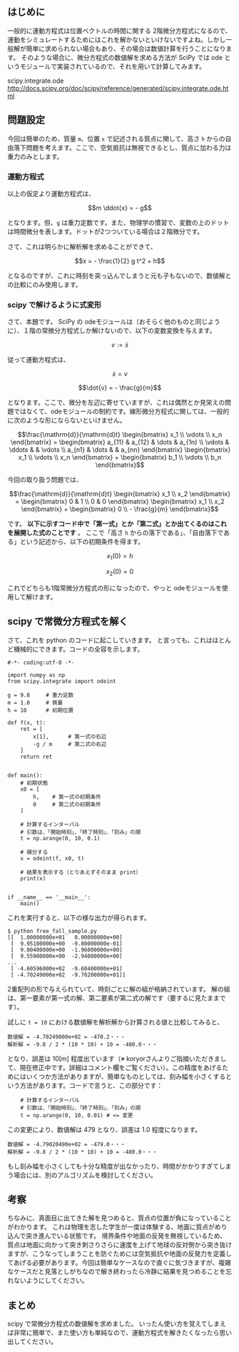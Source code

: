 ## はじめに

一般的に運動方程式は位置ベクトルの時間に関する 2階微分方程式になるので、運動をシミュレートするためにはこれを解かないといけないですよね。しかし一般解が簡単に求められない場合もあり、その場合は数値計算を行うことになります。
そのような場合に、微分方程式の数値解を求める方法が SciPy では ode というモジュールで実装されているので、それを用いて計算してみます。

scipy.integrate.ode
http://docs.scipy.org/doc/scipy/reference/generated/scipy.integrate.ode.html

## 問題設定

今回は簡単のため、質量 `m`、位置 `x` で記述される質点に関して、高さ `h` からの自由落下問題を考えます。ここで、空気抵抗は無視できるとし、質点に加わる力は重力のみとします。

### 運動方程式

以上の仮定より運動方程式は、

```math
m \ddot{x} = - g
```

となります。但、`g` は重力定数です。また、物理学の慣習で、変数の上のドットは時間微分を表します。ドットが2つついている場合は２階微分です。

さて、これは明らかに解析解を求めることができて、

```math
x = - \frac{1}{2} g t^2 + h
```

となるのですが、これに時刻を突っ込んでしまうと元も子もないので、数値解との比較にのみ使用します。

### scipy で解けるように式変形

さて、本題です。
SciPy の odeモジュールは（おそらく他のものと同じように）、１階の常微分方程式しか解けないので、以下の変数変換を与えます。

```math
v := \dot{x}
```

従って運動方程式は、

```math
\dot{x} = v
```

```math
\dot{v} = - \frac{g}{m}
```

となります。ここで、微分を左辺に寄せていますが、これは偶然とか見栄えの問題ではなくて、odeモジュールの制約です。線形微分方程式に関しては、一般的に次のような形にならないといけません。

```math
\frac{\mathrm{d}}{\mathrm{d}t}
\begin{bmatrix}
x_1 \\
\vdots \\
x_n
\end{bmatrix} =
\begin{bmatrix}
a_{11} & a_{12} & \dots & a_{1n} \\
\vdots & \ddots &  & \vdots \\
a_{n1} & \dots &  & a_{nn}
\end{bmatrix}
\begin{bmatrix}
x_1 \\
\vdots \\
x_n
\end{bmatrix} +
\begin{bmatrix}
b_1 \\
\vdots \\
b_n
\end{bmatrix}
```

今回の取り扱う問題では、

```math
\frac{\mathrm{d}}{\mathrm{d}t}
\begin{bmatrix}
x_1 \\
x_2
\end{bmatrix} =
\begin{bmatrix}
0 & 1 \\
0 & 0
\end{bmatrix}
\begin{bmatrix}
x_1 \\
x_2
\end{bmatrix} +
\begin{bmatrix}
0 \\
- \frac{g}{m}
\end{bmatrix}
```

です。 **以下に示すコード中で「第一式」とか「第二式」とか出てくるのはこれを展開した式のことです** 。
ここで「高さ `h` からの落下である」、「自由落下である」という記述から、以下の初期条件を得ます。

```math
x_1(0) = h
```

```math
x_2(0) = 0
```

これでどちらも1階常微分方程式の形になったので、やっと odeモジュールを使用して解けます。

## scipy で常微分方程式を解く

さて、これを python のコードに起こしていきます。
と言っても、これはほとんど機械的にできます。コードの全容を示します。


```py3
#-*- coding:utf-8 -*-

import numpy as np
from scipy.integrate import odeint

g = 9.8     # 重力定数
m = 1.0     # 質量
h = 10      # 初期位置

def f(x, t):
    ret = [
        x[1],      # 第一式の右辺
        -g / m     # 第二式の右辺
    ]
    return ret


def main():
    # 初期状態
    x0 = [
        h,    # 第一式の初期条件
        0     # 第二式の初期条件
    ]

    # 計算するインターバル
    # 引数は、「開始時刻」、「終了時刻」、「刻み」の順
    t = np.arange(0, 10, 0.1)

    # 積分する
    x = odeint(f, x0, t)

    # 結果を表示する（とりあえずそのまま print）
    print(x)


if __name__ == '__main__':
    main()
```

これを実行すると、以下の様な出力が得られます。

```
$ python free_fall_sample.py
[[  1.00000000e+01   0.00000000e+00]
 [  9.95100000e+00  -9.80000000e-01]
 [  9.80400000e+00  -1.96000000e+00]
 [  9.55900000e+00  -2.94000000e+00]
...
 [ -4.60596000e+02  -9.60400000e+01]
 [ -4.70249000e+02  -9.70200000e+01]]
```

2重配列の形で与えられていて、時刻ごとに解の組が格納されています。
解の組は、第一要素が第一式の解、第二要素が第二式の解です（要するに見たままです）。

試しに `t = 10` における数値解を解析解から計算される値と比較してみると、

```
数値解 = -4.70249000e+02 = -470.2・・・
解析解 = -9.8 / 2 * (10 * 10) + 10 = -480.0・・・
```

となり、誤差は 10[m] 程度出ています（※ koryorさんよりご指摘いただきまして、現在修正中です。詳細はコメント欄をご覧ください）。この精度をあげるためにはいくつか方法がありますが、簡単なものとしては、刻み幅を小さくするという方法があります。コードで言うと、この部分です：

```py3
    # 計算するインターバル
    # 引数は、「開始時刻」、「終了時刻」、「刻み」の順
    t = np.arange(0, 10, 0.01) # <= 変更
```

この変更により、数値解は 479 となり、誤差は 1.0 程度になります。

```
数値解 = -4.79020490e+02 = -479.0・・・
解析解 = -9.8 / 2 * (10 * 10) + 10 = -480.0・・・
```

もし刻み幅を小さくしても十分な精度が出なかったり、時間がかかりすぎてしまう場合には、別のアルゴリズムを検討してください。

## 考察

ちなみに、真面目に出てきた解を見つめると、質点の位置が負になっていることがわかります。
これは物理を志した学生が一度は体験する、地面に質点がめり込んで突き進んでいる状態です。
境界条件や地面の反発を無視しているため、質点は地面に向かって突き刺さりさらに速度を上げて地球の反対側から突き抜けますが、こうなってしまうことを防ぐためには空気抵抗や地面の反発力を定義してあげる必要があります。今回は簡単なケースなので直ぐに気づきますが、複雑なケースだと見落としがちなので解き終わったら冷静に結果を見つめることを忘れないようにしてください。

## まとめ

scipy で常微分方程式の数値解を求めました。
いったん使い方を覚えてしまえば非常に簡単で、また使い方も単純なので、運動方程式を解きたくなったら思い出してください。